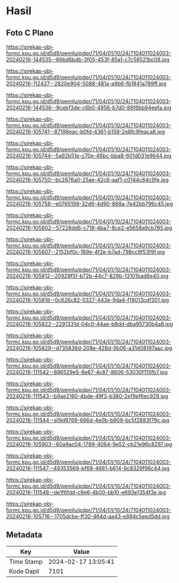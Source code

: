 # Hasil

## Foto C Plano

https://sirekap-obj-formc.kpu.go.id/d5d9/pemilu/pdpr/71/04/01/10/24/7104011024003-20240216-144535--66bd6bdb-3f05-453f-85a1-c7c58521bc08.jpg

https://sirekap-obj-formc.kpu.go.id/d5d9/pemilu/pdpr/71/04/01/10/24/7104011024003-20240216-112427--2820e904-5088-481a-a9b6-fb1841a789ff.jpg

https://sirekap-obj-formc.kpu.go.id/d5d9/pemilu/pdpr/71/04/01/10/24/7104011024003-20240216-144536--9cebf3de-c6b0-4956-b7d0-88f6bb94eefa.jpg

https://sirekap-obj-formc.kpu.go.id/d5d9/pemilu/pdpr/71/04/01/10/24/7104011024003-20240216-105741--87198eac-b0fd-4361-b159-2e8fc9feaca8.jpg

https://sirekap-obj-formc.kpu.go.id/d5d9/pemilu/pdpr/71/04/01/10/24/7104011024003-20240216-105744--5a92b51e-c70e-46bc-bba8-601d031e9644.jpg

https://sirekap-obj-formc.kpu.go.id/d5d9/pemilu/pdpr/71/04/01/10/24/7104011024003-20240216-105750--bc2876a0-25ae-42c6-aaf1-c0144c84c9fe.jpg

https://sirekap-obj-formc.kpu.go.id/d5d9/pemilu/pdpr/71/04/01/10/24/7104011024003-20240216-105758--e0765199-32d6-4d90-868a-7e42bb796c45.jpg

https://sirekap-obj-formc.kpu.go.id/d5d9/pemilu/pdpr/71/04/01/10/24/7104011024003-20240216-105802--57228dd6-c718-4ba7-8ce2-e5658a9cb785.jpg

https://sirekap-obj-formc.kpu.go.id/d5d9/pemilu/pdpr/71/04/01/10/24/7104011024003-20240216-105807--2152bf0c-169e-4f2e-b7ad-798cc9f53f9f.jpg

https://sirekap-obj-formc.kpu.go.id/d5d9/pemilu/pdpr/71/04/01/10/24/7104011024003-20240216-105812--20929f5f-b72b-44c7-829b-13101bad6e40.jpg

https://sirekap-obj-formc.kpu.go.id/d5d9/pemilu/pdpr/71/04/01/10/24/7104011024003-20240216-105818--0c626c82-0327-443e-9da4-f19013cdf301.jpg

https://sirekap-obj-formc.kpu.go.id/d5d9/pemilu/pdpr/71/04/01/10/24/7104011024003-20240216-105822--2291331d-04c0-44ae-b8dd-dba95730b4a8.jpg

https://sirekap-obj-formc.kpu.go.id/d5d9/pemilu/pdpr/71/04/01/10/24/7104011024003-20240216-105829--d735836d-208e-428d-9b06-a31d08197aac.jpg

https://sirekap-obj-formc.kpu.go.id/d5d9/pemilu/pdpr/71/04/01/10/24/7104011024003-20240216-111542--886529e5-8e67-4c87-8606-53030f115fb7.jpg

https://sirekap-obj-formc.kpu.go.id/d5d9/pemilu/pdpr/71/04/01/10/24/7104011024003-20240216-111543--b9ae2160-4bde-49f3-b380-2ef9ef6ec929.jpg

https://sirekap-obj-formc.kpu.go.id/d5d9/pemilu/pdpr/71/04/01/10/24/7104011024003-20240216-111544--a19d9769-666d-4e0b-b909-bc5f2883f79c.jpg

https://sirekap-obj-formc.kpu.go.id/d5d9/pemilu/pdpr/71/04/01/10/24/7104011024003-20240216-105903--60a9ac04-1789-4064-9e52-cb21e96c8297.jpg

https://sirekap-obj-formc.kpu.go.id/d5d9/pemilu/pdpr/71/04/01/10/24/7104011024003-20240216-111547--49353569-bf68-4661-b614-9c8329f96c44.jpg

https://sirekap-obj-formc.kpu.go.id/d5d9/pemilu/pdpr/71/04/01/10/24/7104011024003-20240216-111548--de1f6fdd-c9e6-4b00-bb10-e693e1354f3e.jpg

https://sirekap-obj-formc.kpu.go.id/d5d9/pemilu/pdpr/71/04/01/10/24/7104011024003-20240216-105716--1705dcbe-ff30-464d-aa43-e884c5eed5dd.jpg


## Metadata

| Key        | Value               |
| ---------- | ------------------- |
| Time Stamp | 2024-02-17 13:05:41 |
| Kode Dapil | 7101                |



